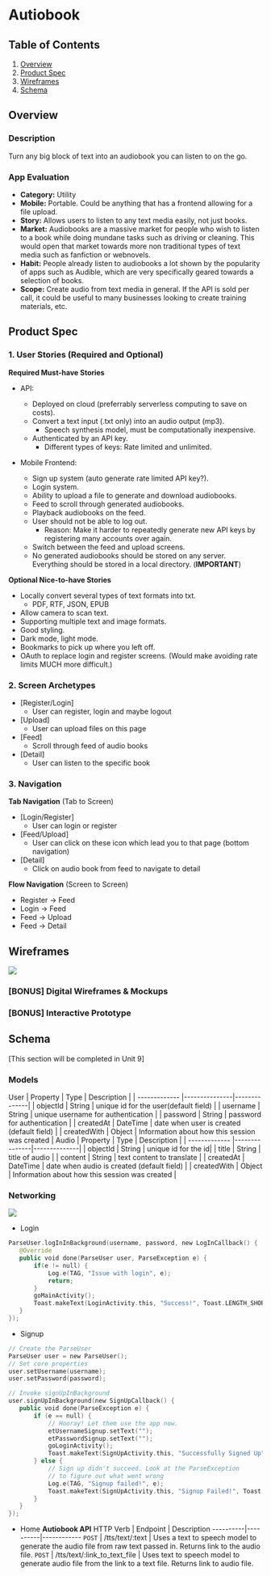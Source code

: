 # Autiobook

## Table of Contents
1. [Overview](#Overview)
1. [Product Spec](#Product-Spec)
1. [Wireframes](#Wireframes)
2. [Schema](#Schema)

## Overview
### Description
Turn any big block of text into an audiobook you can listen to on the go.

### App Evaluation
- **Category:** Utility
- **Mobile:** Portable. Could be anything that has a frontend allowing for a file upload.
- **Story:** Allows users to listen to any text media easily, not just books. 
- **Market:** Audiobooks are a massive market for people who wish to listen to a book while doing mundane tasks such as driving or cleaning. This would open that market towards more non traditional types of text media such as fanfiction or webnovels.
- **Habit:** People already listen to audiobooks a lot shown by the popularity of apps such as Audible, which are very specifically geared towards a selection of books.
- **Scope:** Create audio from text media in general. If the API is sold per call, it could be useful to many businesses looking to create training materials, etc.

## Product Spec

### 1. User Stories (Required and Optional)

**Required Must-have Stories**

* API:
    * Deployed on cloud (preferrably serverless computing to save on costs).
    * Convert a text input (.txt only) into an audio output (mp3).
        * Speech synthesis model, must be computationally inexpensive.
    * Authenticated by an API key.
        * Different types of keys: Rate limited and unlimited.


* Mobile Frontend:
    * Sign up system (auto generate rate limited API key?).
    * Login system.
    * Ability to upload a file to generate and download audiobooks.
    * Feed to scroll through generated audiobooks.
    * Playback audiobooks on the feed.
    * User should not be able to log out.
        * Reason: Make it harder to repeatedly generate new API keys by registering many accounts over again.
    * Switch between the feed and upload screens.
    * No generated audiobooks should be stored on any server. Everything should be stored in a local directory. (**IMPORTANT**)

**Optional Nice-to-have Stories**

<!-- * [fill in your required user stories here] -->
* Locally convert several types of text formats into txt.
    * PDF, RTF, JSON, EPUB
* Allow camera to scan text.
* Supporting multiple text and image formats.
* Good styling.
* Dark mode, light mode.
* Bookmarks to pick up where you left off.
* OAuth to replace login and register screens. (Would make avoiding rate limits MUCH more difficult.)

### 2. Screen Archetypes

* [Register/Login]
   * User can register, login and maybe logout 
* [Upload]
    * User can upload files on this page
* [Feed]
   * Scroll through feed of audio books
* [Detail]
   * User can listen to the specific book

### 3. Navigation

**Tab Navigation** (Tab to Screen)

* [Login/Register]
    * User can login or register
* [Feed/Upload]
    * User can click on these icon which lead you to that page (bottom navigation)
* [Detail]
    * Click on audio book from feed to navigate to detail

**Flow Navigation** (Screen to Screen)

* Register -> Feed
* Login -> Feed
* Feed -> Upload
* Feed -> Detail

## Wireframes
![](https://i.imgur.com/WPSxZgY.jpg)

### [BONUS] Digital Wireframes & Mockups

### [BONUS] Interactive Prototype

## Schema 
[This section will be completed in Unit 9]
### Models
User
| Property      | Type          | Description  |
| ------------- |---------------|--------------|
| objectId      | String        | unique id for the user(default field)    |
| username      | String        | unique username for authentication             |
| password      | String        | password for authentication                    |
| createdAt     | DateTime      | date when user is created (default field)      |
| createdWith   | Object        | Information about how this session was created |
Audio
| Property      | Type          | Description  |
| ------------- |---------------|--------------|
| objectId      | String        | unique id for the id|
| title    | String        | title of audio          |
| content      | String        | text content to translate            |
| createdAt     | DateTime      | date when audio is created (default field)      |
| createdWith   | Object        | Information about how this session was created |
### Networking
![](https://i.imgur.com/9SeXDLT.png)
- Login
```swift
ParseUser.logInInBackground(username, password, new LogInCallback() {
   @Override
   public void done(ParseUser user, ParseException e) {
       if(e != null) {
           Log.e(TAG, "Issue with login", e);
           return;
       }
       goMainActivity();
       Toast.makeText(LoginActivity.this, "Success!", Toast.LENGTH_SHORT).show();
   }
});
```
- Signup
```swift
// Create the ParseUser
ParseUser user = new ParseUser();
// Set core properties
user.setUsername(username);
user.setPassword(password);

// Invoke signUpInBackground
user.signUpInBackground(new SignUpCallback() {
   public void done(ParseException e) {
       if (e == null) {
           // Hooray! Let them use the app now.
           etUsernameSignup.setText("");
           etPasswordSignup.setText("");
           goLoginActivity();
           Toast.makeText(SignUpActivity.this, "Successfully Signed Up", Toast.LENGTH_SHORT).show();
       } else {
           // Sign up didn't succeed. Look at the ParseException
           // to figure out what went wrong
           Log.e(TAG, "Signup failed!", e);
           Toast.makeText(SignUpActivity.this, "Signup Failed!", Toast.LENGTH_SHORT).show();
       }
   }
});
```
- Home
**Autiobook API**
HTTP Verb | Endpoint | Description
----------|----------|------------
`POST`    | /tts/text/:text | Uses a text to speech model to generate the audio file from raw text passed in. Returns link to the audio file.
`POST`    | /tts/text/:link_to_text_file | Uses text to speech model to generate audio file from the link to a text file. Returns link to audio file.


